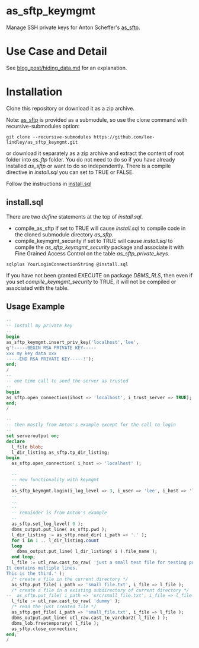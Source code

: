 # as_sftp_keymgmt

Manage SSH private keys for Anton Scheffer's [as_sftp](https://github.com/antonscheffer/as_sftp).

# Use Case and Detail

See [blog_post/hiding_data.md](blog_post/hiding_data.md) for an explanation.

# Installation

Clone this repository or download it as a zip archive.

Note: [as_sftp](https://github.com/antonscheffer/as_sftp)
is provided as a submodule,
so use the clone command with recursive-submodules option:

`git clone --recursive-submodules https://github.com/lee-lindley/as_sftp_keymgmt.git`

or download it separately as a zip archive and extract the content of root folder
into *as_ftp* folder. You do not need to do so if you have already installed *as_sftp*
or want to do so independently. There is a compile directive in *install.sql* you can
set to TRUE or FALSE.

Follow the instructions in [install.sql](#installsql)

## install.sql

There are two *define* statements at the top of
*install.sql*.

- compile_as_sftp if set to TRUE will cause *install.sql* to compile code in the cloned
submodule directory *as_sftp*.
- compile_keymgmt_security if set to TRUE will cause *install.sql* to compile the
*as_sftp_keymgmt_security* package and associate it with Fine Grained Access Control on the
table *as_sftp_private_keys*.

`sqlplus YourLoginConnectionString @install.sql`

If you have not been granted EXECUTE on package *DBMS_RLS*, then even if you set
*compile_keymgmt_security* to TRUE, it will not be compiled or associated with the table.

## Usage Example

```sql
--
-- install my private key
--
begin
as_sftp_keymgmt.insert_priv_key('localhost','lee',
q'!-----BEGIN RSA PRIVATE KEY-----
xxx my key data xxx
-----END RSA PRIVATE KEY-----!');
end;
/
--
-- one time call to seed the server as trusted
--
begin
as_sftp.open_connection(ihost => 'localhost', i_trust_server => TRUE);
end;
/

--
-- then mostly from Anton's example except for the call to login
--
set serveroutput on;
declare
  l_file blob;
  l_dir_listing as_sftp.tp_dir_listing;
begin
  as_sftp.open_connection( i_host => 'localhost' );

  --
  -- new functionality with keymgmt
  --
  as_sftp_keymgmt.login(i_log_level => 3, i_user => 'lee', i_host => 'localhost');
  --
  --
  --
  -- remainder is from Anton's example
  --
  as_sftp.set_log_level( 0 );
  dbms_output.put_line( as_sftp.pwd );
  l_dir_listing := as_sftp.read_dir( i_path => '.' );
  for i in 1 .. l_dir_listing.count
  loop
    dbms_output.put_line( l_dir_listing( i ).file_name );
  end loop;
  l_file := utl_raw.cast_to_raw( 'just a small test file for testing purposes.
It contains multiple lines.
This is the third.' ); 
  /* create a file in the current directory */
  as_sftp.put_file( i_path => 'small_file.txt', i_file => l_file );  
  /* create a file in a existing subdirectory of current directory */
--  as_sftp.put_file( i_path => 'src/small_file.txt', i_file => l_file );
  l_file := utl_raw.cast_to_raw( 'dummy' );
  /* read the just created file */  
  as_sftp.get_file( i_path => 'small_file.txt', i_file => l_file );  
  dbms_output.put_line( utl_raw.cast_to_varchar2( l_file ) );
  dbms_lob.freetemporary( l_file );
  as_sftp.close_connection;
end;
/
```
